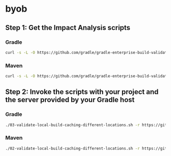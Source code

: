 # byob

## Step 1: Get the Impact Analysis scripts

### Gradle
```bash
curl -s -L -O https://github.com/gradle/gradle-enterprise-build-validation-scripts/releases/download/v2.3.2/gradle-enterprise-gradle-build-validation-2.3.2.zip && unzip -q -o gradle-enterprise-gradle-build-validation-2.3.2.zip
```

### Maven
```bash 
curl -s -L -O https://github.com/gradle/gradle-enterprise-build-validation-scripts/releases/download/v2.3.2/gradle-enterprise-maven-build-validation-2.3.2.zip && unzip -q -o gradle-enterprise-maven-build-validation-2.3.2.zip
```

## Step 2: Invoke the scripts with your project and the server provided by your Gradle host

### Gradle
```bash
./03-validate-local-build-caching-different-locations.sh -r https://github.com/mockito/mockito -t build -e -s https://byob-devnexus-1.gradle-enterprise.cloud
```

### Maven
```bash
./02-validate-local-build-caching-different-locations.sh -r https://github.com/FasterXML/jackson-core -g install -e -s https://byob-devnexus-1.gradle-enterprise.cloud 
```
